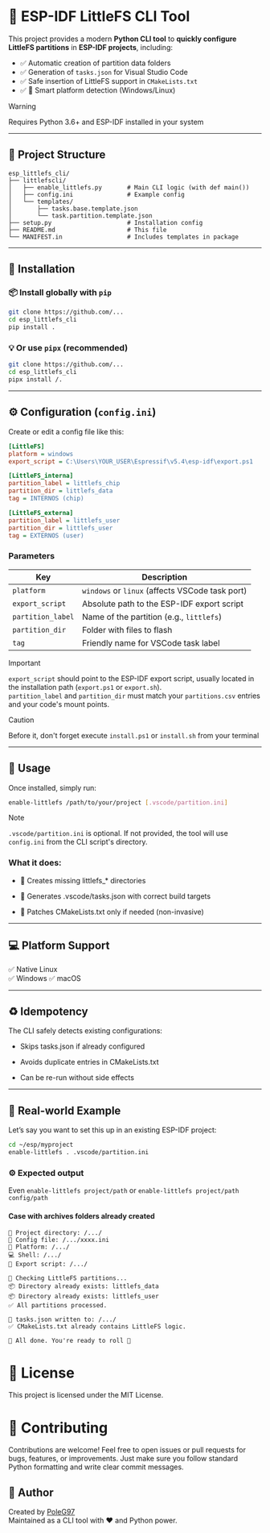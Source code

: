 # 🧰 ESP-IDF LittleFS CLI Tool

This project provides a modern **Python CLI tool** to **quickly configure LittleFS partitions** in **ESP-IDF projects**, including:

- ✅ Automatic creation of partition data folders
- ✅ Generation of `tasks.json` for Visual Studio Code
- ✅ Safe insertion of LittleFS support in `CMakeLists.txt`
- ✅ 🧠 Smart platform detection (Windows/Linux)

> [!WARNING]  
> Requires Python 3.6+ and ESP-IDF installed in your system

---

## 📁 Project Structure

```
esp_littlefs_cli/
├── littlefscli/
│   ├── enable_littlefs.py       # Main CLI logic (with def main())
│   ├── config.ini               # Example config
│   └── templates/
│       ├── tasks.base.template.json
│       └── task.partition.template.json
├── setup.py                     # Installation config
├── README.md                    # This file
└── MANIFEST.in                  # Includes templates in package
```

---

## 🚀 Installation

### 📦 Install globally with `pip`

```bash
git clone https://github.com/...
cd esp_littlefs_cli
pip install .
```
### 💡 Or use `pipx` (recommended)

```bash
git clone https://github.com/...
cd esp_littlefs_cli
pipx install /.
```

---

## ⚙️ Configuration (`config.ini`)

Create or edit a config file like this:

```ini
[LittleFS]
platform = windows
export_script = C:\Users\YOUR_USER\Espressif\v5.4\esp-idf\export.ps1

[LittleFS_interna]
partition_label = littlefs_chip
partition_dir = littlefs_data
tag = INTERNOS (chip)

[LittleFS_externa]
partition_label = littlefs_user
partition_dir = littlefs_user
tag = EXTERNOS (user)
```

### Parameters

| Key                | Description |
|--------------------|-------------|
| `platform`         | `windows` or `linux` (affects VSCode task port) |
| `export_script`    | Absolute path to the ESP-IDF export script|
| `partition_label`  | Name of the partition (e.g., `littlefs`) |
| `partition_dir`    | Folder with files to flash |
| `tag`              | Friendly name for VSCode task label |

> [!IMPORTANT]  
> `export_script` should point to the ESP-IDF export script, usually located in the installation path (`export.ps1` or `export.sh`).  
> `partition_label` and `partition_dir` must match your `partitions.csv` entries and your code's mount points.


> [!CAUTION]
> Before it, don't forget execute `install.ps1` or `install.sh` from your terminal

---

## 🧪 Usage

Once installed, simply run:

```bash
enable-littlefs /path/to/your/project [.vscode/partition.ini]
```

> [!NOTE]  
> `.vscode/partition.ini` is optional. If not provided, the tool will use `config.ini` from the CLI script's directory.


### What it does:
- 📁 Creates missing littlefs_* directories

- 🧠 Generates .vscode/tasks.json with correct build targets

- 📌 Patches CMakeLists.txt only if needed (non-invasive)

---

## 💻 Platform Support

✅ Native Linux  
✅ Windows 
✅ macOS

---

## ♻️ Idempotency

The CLI safely detects existing configurations:

- Skips tasks.json if already configured

- Avoids duplicate entries in CMakeLists.txt

- Can be re-run without side effects

---

## 🧠 Real-world Example

Let’s say you want to set this up in an existing ESP-IDF project:

```bash
cd ~/esp/myproject
enable-littlefs . .vscode/partition.ini
```


### ⚙️ Expected output

Even `enable-littlefs project/path` or `enable-littlefs project/path config/path`

#### Case with archives folders already created

```
📍 Project directory: /.../
📄 Config file: /.../xxxx.ini
🧠 Platform: /.../
💻 Shell: /.../
🔗 Export script: /.../

🧩 Checking LittleFS partitions...
📦 Directory already exists: littlefs_data
📦 Directory already exists: littlefs_user
✅ All partitions processed.

🧾 tasks.json written to: /.../
✅ CMakeLists.txt already contains LittleFS logic.

🏁 All done. You're ready to roll 🚀
```

# 📄 License
This project is licensed under the MIT License.

# 🙌 Contributing
Contributions are welcome! Feel free to open issues or pull requests for bugs, features, or improvements. Just make sure you follow standard Python formatting and write clear commit messages.


## 🧠 Author

Created by [PoleG97](https://github.com/PoleG97)  
Maintained as a CLI tool with ❤️ and Python power.
